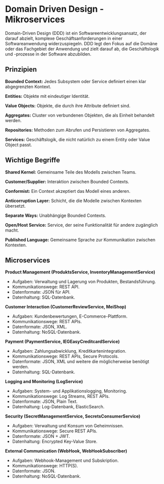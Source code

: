 # Domain Driven Design - Mikroservices
Domain-Driven Design (DDD) ist ein Softwareentwicklungsansatz, der darauf abzielt, komplexe Geschäftsanforderungen in einer Softwareanwendung widerzuspiegeln. DDD legt den Fokus auf die Domäne oder das Fachgebiet der Anwendung und zielt darauf ab, die Geschäftslogik und -prozesse in der Software abzubilden.
## Prinzipien
**Bounded Context:**
Jedes Subsystem oder Service definiert einen klar abgegrenzten Kontext.

**Entities:**
Objekte mit eindeutiger Identität.

**Value Objects:**
Objekte, die durch ihre Attribute definiert sind.

**Aggregates:**
Cluster von verbundenen Objekten, die als Einheit behandelt werden.

**Repositories:**
Methoden zum Abrufen und Persistieren von Aggregates.

**Services:**
Geschäftslogik, die nicht natürlich zu einem Entity oder Value Object passt.

## Wichtige Begriffe
**Shared Kernel:** 
Gemeinsame Teile des Modells zwischen Teams.

**Customer/Supplier:** 
Interaktion zwischen Bounded Contexts.

**Conformist:** 
Ein Context akzeptiert das Modell eines anderen.

**Anticorruption Layer:** 
Schicht, die die Modelle zwischen Kontexten übersetzt.

**Separate Ways:** 
Unabhängige Bounded Contexts.

**Open/Host Service:** 
Service, der seine Funktionalität für andere zugänglich macht.

**Published Language:** 
Gemeinsame Sprache zur Kommunikation zwischen Kontexten.

## Microservices
**Product Management (ProduktsService, InventoryManagementService)**
* Aufgaben: Verwaltung und Lagerung von Produkten, Bestandsführung.
* Kommunikationswege: REST API.
* Datenformate: JSON für API.
* Datenhaltung: SQL-Datenbank.

**Customer Interaction (CustomerReviewService, MeiShop)**
* Aufgaben: Kundenbewertungen, E-Commerce-Plattform.
* Kommunikationswege: REST APIs.
* Datenformate: JSON, XML.
* Datenhaltung: NoSQL-Datenbank.

**Payment (PaymentService, IEGEasyCreditcardService)**
* Aufgaben: Zahlungsabwicklung, Kreditkartenintegration.
* Kommunikationswege: REST APIs, Secure Protocols.
* Datenformate: JSON, XML und weitere die möglicherweise benötigt werden.
* Datenhaltung: SQL-Datenbank.

**Logging and Monitoring (LogService)**
* Aufgaben: System- und Applikationslogging, Monitoring.
* Kommunikationswege: Log Streams, REST APIs.
* Datenformate: JSON, Plain Text.
* Datenhaltung: Log-Datenbank, ElasticSearch.

**Security (SecretManagementService, SecretsConsumerService)**
* Aufgaben: Verwaltung und Konsum von Geheimnissen.
* Kommunikationswege: Secure REST APIs.
* Datenformate: JSON + JWT.
* Datenhaltung: Encrypted Key-Value Store.

**External Communication (WebHook, WebHookSubscriber)**
* Aufgaben: Webhook-Management und Subskription.
* Kommunikationswege: HTTP(S).
* Datenformate: JSON.
* Datenhaltung: NoSQL-Datenbank.
